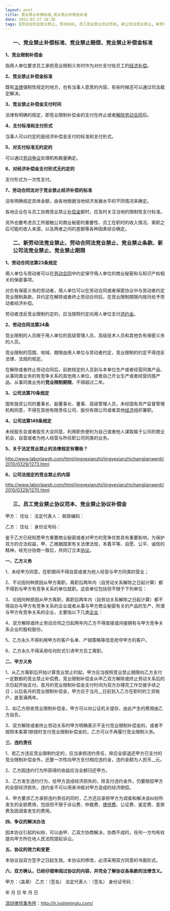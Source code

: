 ```yaml
---
layout: post
title: 竞业禁止补偿标准,竞业禁止补偿金标准
date: 2012-03-27 18:20
tags: [劳动合同法竞业禁止, 劳动纠纷, 员工竞业禁止协议范本, 新公司法竞业禁止, 新劳动法竞业禁止, 深圳劳动法律师网, 竞业禁止协议补偿金, 竞业禁止期限, 竞业禁止条款]
---
```

<ol>
<h3>一、竞业禁止补偿标准、竞业禁止赔偿、竞业禁止补偿金标准</h3>
</ol>
<strong>1、竞业限制补偿金</strong>

指用人单位要求员工承担竞业限制义务时作为对价支付给员工的<a href="http://h.lvshiminglu.com/law/730.html">经济补偿</a>。

<strong>2、竞业禁止补偿金标准</strong>

既有<a href="http://h.lvshiminglu.com/law/category/case">法律</a>强制性规定的地方，也有当事人意思的内容，有些时候还可以通过司法裁定解决。

<strong>3、竞业禁止补偿金支付时间</strong>

法律有明确的规定，即竞业限制补偿金的支付在终止或者<a href="http://h.lvshiminglu.com/law/731.html">解除劳动合同</a>后。

<strong>4、支付标准和支付形式</strong>

当事人可以约定的是经济补偿金支付的标准和支付形式。

<strong>5、对支付标准无约定的</strong>

可以通过<a href="http://h.lvshiminglu.com/law/354.html">劳动争议</a>处理机构裁量确定。

<strong>6、对经济补偿金支付形式无约定的</strong>

支付形式为一次性支付。

<strong>7、劳动合同法对于竞业禁止经济补偿的标准</strong>

没有明确规定具体金额，由各地根据当地经济发展水平的不同情况来确定。

各地企业在与员工协商竞业禁止<a href="http://h.lvshiminglu.com/law/641.html">补偿金</a>额时，应及时关注当地的限制性支付标准。

另外也要考虑员工所接触公司商业秘密的重要性、员工在职时的收入情况、离职之后可能的收入来源，以及两者之间的差额等各种因素综合确定。
<ol>
<h3>二、新劳动法竞业禁止、劳动合同法竞业禁止、竞业禁止条款、新公司法竞业禁止、竞业禁止期限</h3>
</ol>
<strong>1、劳动合同法第23条规定</strong>

用人单位与劳动者可以在<a href="http://h.lvshiminglu.com/law/181.html">劳动合同</a>中约定保守用人单位的商业秘密和与知识产权相关的保密事项。

对负有保密义务的劳动者，用人单位可以在劳动合同或者保密协议中与劳动者约定竞业限制条款，并约定在解除或者终止劳动合同后，在竞业限制期限内按月给予劳动者经济补偿。

劳动者违反竞业限制约定的，应当按照约定向用人单位支付<a href="http://h.lvshiminglu.com/law/732.html">违约金</a>。

<strong>2、劳动合同法第24条</strong>

竞业限制的人员限于用人单位的高级管理人员、高级技术人员和其他负有保密义务的人员。

竞业限制的范围、地域、期限由用人单位与劳动者约定，竞业限制的约定不得违反法律、法规的规定。

在解除或者终止劳动合同后，前款规定的人员到与本单位生产或者经营同类产品、从事同类业务的有竞争关系的其他用人单位，或者自己开业生产或者经营同类产品、从事同类业务的<strong>竞业限制期限</strong>，不得超过二年。

<strong>3、公司法第70条规定</strong>

国有独资公司的董事长、副董事长、董事、高级管理人员，未经国有资产监督管理机构同意，不得在其他有限责任公司、股份有限公司或者其他<a href="http://h.lvshiminglu.com/law/category/economics">经济</a>组织兼职。

<strong>4、公司法第149条规定</strong>

未经股东会或者股东大会同意，利用职务便利为自己或者他人谋取属于公司的商业机会，自营或者为他人经营与所任职公司同类的业务。

<strong>5、关于法定竞业禁止的法律规定有哪些？</strong>

<a href="http://www.laborlawsh.com/html/jingyexianzhi/jingyexianzhichangjianwenti/2010/0329/1273.html">http://www.laborlawsh.com/html/jingyexianzhi/jingyexianzhichangjianwenti/2010/0329/1273.html</a>

<strong>6、公司法规定的竞业禁止的内容</strong>

<a href="http://www.laborlawsh.com/html/jingyexianzhi/jingyexianzhichangjianwenti/2010/0329/1270.html">http://www.laborlawsh.com/html/jingyexianzhi/jingyexianzhichangjianwenti/2010/0329/1270.html</a>
<ol>
<h3>三、员工竞业禁止协议范本、竞业禁止协议补偿金</h3>
</ol>
甲方：
住址：
法定代表人：
邮政编码：

乙方：
住址：
身份证号码：

鉴于乙方已经知悉甲方重要商业秘密或者对甲方的竞争优势具有重要影响，为保护双方的合法权益，甲、乙根据国家有关法律法规，本着平等、自愿、公平、诚信的精神，经充分协商一致后，共同订立本<a href="http://h.lvshiminglu.com/law/712.html">协议</a>。

<strong>一、乙方义务</strong>

1、未经甲方同意，在职期间不得自营或者为他人经营与甲方同类的营业；

2、不论因何种原因从甲方离职，离职后两年内（自劳动关系解除之日起计算）都不得到与甲方有竞争关系的单位就职。这些单位包括但不限于下列单位：

3、论因何种原因从甲方离职，离职后两年内（自劳动关系解除之日起计算）都不得自办与甲方有竞争关系的企业或者从事与甲方商业秘密有关的产品的生产，所谓与甲方有竞争关系的企业，主要指以下几类<a href="http://h.lvshiminglu.com/law/category/counsel">企业</a>：

4、双方解除或终止劳动合同之日起两年内乙方不得直接或间接拥有与甲方竞争关系企业的股权股份。

5、乙方永久不得利用甲方的客户名单、产销策略等信息抢夺甲方的客户。

6、乙方永久不得采用任何形式引诱甲方员工离职。

<strong>二、甲方义务</strong>

1、从乙方离职后开始计算竞业禁止时起，甲方应当按照竞业禁止期限向乙方支付一定数额的竞业禁止补偿费。竞业限制补偿金从甲乙双方解除或终止劳动关系后的次日起开始支付。首月的竞业限制补偿金支付时间为双方办理完工作交接手续之日；以后各月的竞业限制补偿金，甲方应于当月__日前划入乙方在职时的工资账户，直至满两年。

2、如乙方拒收竞业限制补偿金，甲方可以向公证机关提存，由此产生的费用由乙方自负。

3、双方解除或者终止劳动关系时甲方明确表示不支付竞业限制补偿金的，或者不按照本条第1款按时支付竞业限制补偿金的，乙方可以不再履行竞业限制义务。

<strong>三、违约责任</strong>

1、若乙方违反竞业限制约定的，应当承担违约责任，除应全部退还甲方已支付的竞业限制补偿金外，还要一次性向甲方支付相应违约金，违约金额为人民币__元。

2、乙方因违约行为所获得的收益应当全额归还甲方。

3、乙方发生违约行为，给甲方造成经济损失的，除支付违约金外，仍要赔偿甲方的全部经济损失，违约金不可以用来冲抵对甲方造成的经济赔偿。

4、甲方要求乙方承担违约责任的同时，乙方还应承担甲方为调查和解决该纠纷所发生的全部费用，包括但不限于诉讼费、仲裁费、<a href="http://h.lvshiminglu.com/law/330.html">律师费</a>、公证费、鉴定费、差旅费及因调查发生的费用。

<strong>四、争议的解决办法</strong>

因本协议引起的纠纷，可以由甲、乙双方协商解决，协商不成的，任何一方均有权提向甲方所在地人民法院提起诉讼。

<strong>五、协议的效力和变更</strong>

本协议自双方签字之日起生效。本协议的修改，必须采用双方同意的书面形式。

<strong>六、双方确认，已经仔细审阅过协议的内容，并完全了解协议各条款的法律含义。</strong>

甲方：（盖章）             乙方：（签名）
法定代表人：（签名）       身份证号码：

年 月 日                   年 月 日

<a href="http://h.lvshiminglu.com/">深圳律师事务所</a>：<a href="http://h.lvshiminglu.com/">http://h.lvshiminglu.com/</a>

